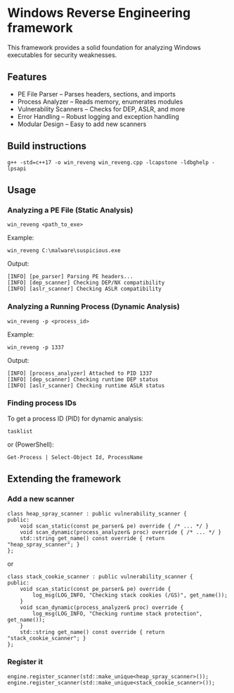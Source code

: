 # Windows Reverse Engineering framework

This framework provides a solid foundation for analyzing Windows executables for security weaknesses. 

## Features

* PE File Parser – Parses headers, sections, and imports
* Process Analyzer – Reads memory, enumerates modules
* Vulnerability Scanners – Checks for DEP, ASLR, and more
* Error Handling – Robust logging and exception handling
* Modular Design – Easy to add new scanners

## Build instructions

```
g++ -std=c++17 -o win_reveng win_reveng.cpp -lcapstone -ldbghelp -lpsapi
```

## Usage

### Analyzing a PE File (Static Analysis)

```
win_reveng <path_to_exe>
```
Example:

```
win_reveng C:\malware\suspicious.exe
```

Output:
```
[INFO] [pe_parser] Parsing PE headers...
[INFO] [dep_scanner] Checking DEP/NX compatibility
[INFO] [aslr_scanner] Checking ASLR compatibility
```

### Analyzing a Running Process (Dynamic Analysis)

```
win_reveng -p <process_id>
```
Example:

```
win_reveng -p 1337
```

Output:

```
[INFO] [process_analyzer] Attached to PID 1337
[INFO] [dep_scanner] Checking runtime DEP status
[INFO] [aslr_scanner] Checking runtime ASLR status
```

### Finding process IDs

To get a process ID (PID) for dynamic analysis:

```
tasklist
```

or (PowerShell):

```
Get-Process | Select-Object Id, ProcessName
```

## Extending the framework

### Add a new scanner

```
class heap_spray_scanner : public vulnerability_scanner {
public:
    void scan_static(const pe_parser& pe) override { /* ... */ }
    void scan_dynamic(process_analyzer& proc) override { /* ... */ }
    std::string get_name() const override { return "heap_spray_scanner"; }
};
```

or 

```
class stack_cookie_scanner : public vulnerability_scanner {
public:
    void scan_static(const pe_parser& pe) override {
        log_msg(LOG_INFO, "Checking stack cookies (/GS)", get_name());
    }
    void scan_dynamic(process_analyzer& proc) override {
        log_msg(LOG_INFO, "Checking runtime stack protection", get_name());
    }
    std::string get_name() const override { return "stack_cookie_scanner"; }
};
```

### Register it

```
engine.register_scanner(std::make_unique<heap_spray_scanner>());
engine.register_scanner(std::make_unique<stack_cookie_scanner>());
```